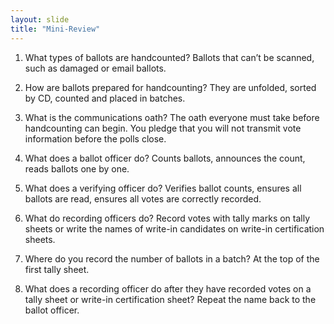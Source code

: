 ```yaml
---
layout: slide
title: "Mini-Review"
---
```


1. What types of ballots are handcounted? Ballots that can’t be scanned, such as damaged or email ballots.

2. How are ballots prepared for handcounting? They are unfolded, sorted by CD, counted and placed in batches.

3. What is the communications oath?  The oath everyone must take before handcounting can begin.  You pledge that you will not transmit vote information before the polls close.

4. What does a ballot officer do?  Counts ballots, announces the count, reads ballots one by one.

5. What does a verifying officer do?  Verifies ballot counts, ensures all ballots are read, ensures all votes are correctly recorded.

6. What do recording officers do?  Record votes with tally marks on tally sheets or write the names of write-in candidates on write-in certification sheets.

7. Where do you record the number of ballots in a batch?  At the top of the first tally sheet.

8. What does a recording officer do after they have recorded votes on a tally sheet or write-in certification sheet?  Repeat the name back to the ballot officer.

















